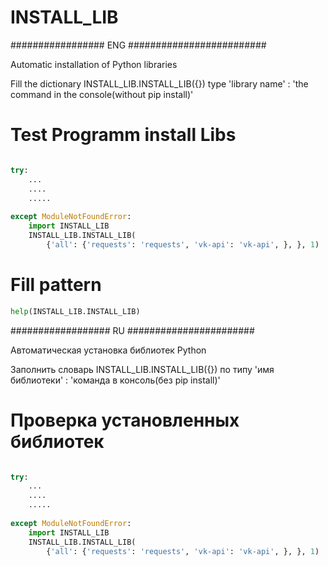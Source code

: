 # INSTALL_LIB
################# ENG #########################

Automatic installation of Python libraries

Fill the dictionary INSTALL_LIB.INSTALL_LIB({}) type 'library name' : 'the command in the console(without pip install)'

<h1>Test Programm install Libs</h1>

```python

try:
    ...
    ....
    .....
    
except ModuleNotFoundError:
    import INSTALL_LIB
    INSTALL_LIB.INSTALL_LIB(
        {'all': {'requests': 'requests', 'vk-api': 'vk-api', }, }, 1)

```

<h1>Fill pattern</h1>

```python
help(INSTALL_LIB.INSTALL_LIB)
```

    
################## RU #######################

Автоматическая установка библиотек Python

Заполнить словарь INSTALL_LIB.INSTALL_LIB({}) по типу 'имя библиотеки' : 'команда в консоль(без pip install)'

<h1>Проверка установленных библиотек</h1>

```python

try:
    ...
    ....
    .....
    
except ModuleNotFoundError:
    import INSTALL_LIB
    INSTALL_LIB.INSTALL_LIB(
        {'all': {'requests': 'requests', 'vk-api': 'vk-api', }, }, 1)

```

